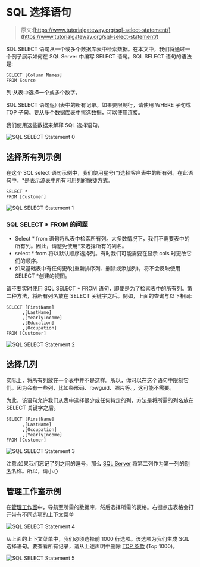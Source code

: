 # SQL 选择语句

> 原文:[https://www.tutorialgateway.org/sql-select-statement/](https://www.tutorialgateway.org/sql-select-statement/)

SQL SELECT 语句从一个或多个数据库表中检索数据。在本文中，我们将通过一个例子展示如何在 SQL Server 中编写 SELECT 语句。SQL SELECT 语句的语法是:

```
SELECT [Column Names]
FROM Source
```

列:从表中选择一个或多个数字。

SQL SELECT 语句返回表中的所有记录。如果要限制行，请使用 WHERE 子句或 TOP 子句。要从多个数据库表中挑选数据，可以使用连接。

我们使用这些数据来解释 SQL 选择语句。

![SQL SELECT Statement 0](img/44bc547ddc976ecc5103fffb9245f100.png)

## 选择所有列示例

在这个 SQL select 语句示例中，我们使用星号(*)选择客户表中的所有列。在此语句中，*是表示源表中所有可用列的快捷方式。

```
SELECT *
FROM [Customer]
```

![SQL SELECT Statement 1](img/9aa3e7651f4d9e59c4242dcca4e1131e.png)

### SQL SELECT * FROM 的问题

*   Select * from 语句将从表中检索所有列。大多数情况下，我们不需要表中的所有列。因此，请避免使用*来选择所有的列名。
*   select * from 将以默认顺序选择列。有时我们可能需要在显示 cols 时更改它们的顺序。
*   如果基础表中有任何更改(重新排序列、删除或添加列)，将不会反映使用 SELECT *创建的视图。

请不要实时使用 SQL SELECT * FROM 语句，即使是为了检索表中的所有列。第二种方法，将所有列名放在 SELECT 关键字之后。例如，上面的查询与以下相同:

```
SELECT [FirstName]
      ,[LastName]
      ,[YearlyIncome]
      ,[Education]
      ,[Occupation]
FROM [Customer]
```

![SQL SELECT Statement 2](img/3bddd0942ff99c2f10960d73e2e2eee5.png)

## 选择几列

实际上，将所有列放在一个表中并不是这样。所以，你可以在这个语句中限制它们。因为会有一些列，比如条形码、rowguid、照片等。，这可能不需要。

为此，该语句允许我们从表中选择很少或任何特定的列，方法是将所需的列名放在 SELECT 关键字之后。

```
SELECT [FirstName]
      ,[LastName]
      ,[Occupation]
      ,[YearlyIncome]
FROM [Customer]
```

![SQL SELECT Statement 3](img/b959f214ff0320da8cb37a5ba9b5cef8.png)

注意:如果我们忘记了列之间的逗号，那么 [SQL Server](https://www.tutorialgateway.org/sql/) 将第二列作为第一列的[别名](https://www.tutorialgateway.org/sql-alias/)名称。所以，请小心

## 管理工作室示例

在[管理工作室](https://www.tutorialgateway.org/sql-server-management-studio/)中，导航至所需的数据库，然后选择所需的表格。右键点击表格会打开带有不同选项的上下文菜单

![SQL SELECT Statement 4](img/bd0b6258e1f387468ec54d1d602e28a2.png)

从上面的上下文菜单中，我们必须选择前 1000 行选项。该选项为我们生成 SQL 选择语句。要查看所有记录，请从上述声明中删除 [TOP 条款](https://www.tutorialgateway.org/sql-top-clause/) (Top 1000)。

![SQL SELECT Statement 5](img/dc047ea35503d23bbc4061ea57dfc60a.png)